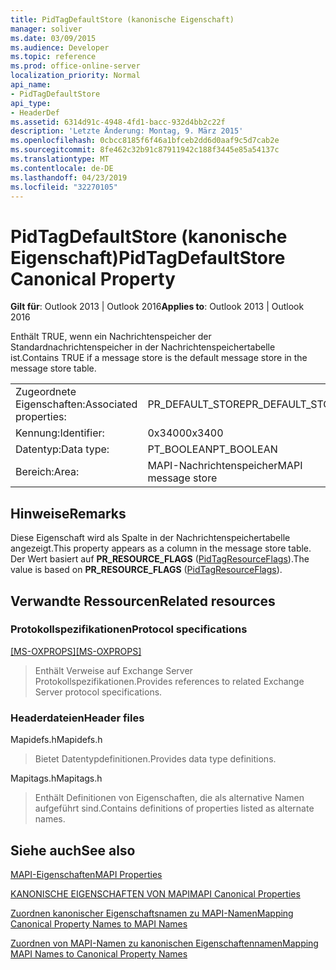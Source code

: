 ```yaml
---
title: PidTagDefaultStore (kanonische Eigenschaft)
manager: soliver
ms.date: 03/09/2015
ms.audience: Developer
ms.topic: reference
ms.prod: office-online-server
localization_priority: Normal
api_name:
- PidTagDefaultStore
api_type:
- HeaderDef
ms.assetid: 6314d91c-4948-4fd1-bacc-932d4bb2c22f
description: 'Letzte Änderung: Montag, 9. März 2015'
ms.openlocfilehash: 0cbcc8185f6f46a1bfceb2dd6d0aaf9c5d7cab2e
ms.sourcegitcommit: 8fe462c32b91c87911942c188f3445e85a54137c
ms.translationtype: MT
ms.contentlocale: de-DE
ms.lasthandoff: 04/23/2019
ms.locfileid: "32270105"
---
```

# <a name="pidtagdefaultstore-canonical-property"></a><span data-ttu-id="f43d6-103">PidTagDefaultStore (kanonische Eigenschaft)</span><span class="sxs-lookup"><span data-stu-id="f43d6-103">PidTagDefaultStore Canonical Property</span></span>

  
  
<span data-ttu-id="f43d6-104">**Gilt für**: Outlook 2013 | Outlook 2016</span><span class="sxs-lookup"><span data-stu-id="f43d6-104">**Applies to**: Outlook 2013 | Outlook 2016</span></span> 
  
<span data-ttu-id="f43d6-105">Enthält TRUE, wenn ein Nachrichtenspeicher der Standardnachrichtenspeicher in der Nachrichtenspeichertabelle ist.</span><span class="sxs-lookup"><span data-stu-id="f43d6-105">Contains TRUE if a message store is the default message store in the message store table.</span></span> 
  
|||
|:-----|:-----|
|<span data-ttu-id="f43d6-106">Zugeordnete Eigenschaften:</span><span class="sxs-lookup"><span data-stu-id="f43d6-106">Associated properties:</span></span>  <br/> |<span data-ttu-id="f43d6-107">PR_DEFAULT_STORE</span><span class="sxs-lookup"><span data-stu-id="f43d6-107">PR_DEFAULT_STORE</span></span>  <br/> |
|<span data-ttu-id="f43d6-108">Kennung:</span><span class="sxs-lookup"><span data-stu-id="f43d6-108">Identifier:</span></span>  <br/> |<span data-ttu-id="f43d6-109">0x3400</span><span class="sxs-lookup"><span data-stu-id="f43d6-109">0x3400</span></span>  <br/> |
|<span data-ttu-id="f43d6-110">Datentyp:</span><span class="sxs-lookup"><span data-stu-id="f43d6-110">Data type:</span></span>  <br/> |<span data-ttu-id="f43d6-111">PT_BOOLEAN</span><span class="sxs-lookup"><span data-stu-id="f43d6-111">PT_BOOLEAN</span></span>  <br/> |
|<span data-ttu-id="f43d6-112">Bereich:</span><span class="sxs-lookup"><span data-stu-id="f43d6-112">Area:</span></span>  <br/> |<span data-ttu-id="f43d6-113">MAPI-Nachrichtenspeicher</span><span class="sxs-lookup"><span data-stu-id="f43d6-113">MAPI message store</span></span>  <br/> |
   
## <a name="remarks"></a><span data-ttu-id="f43d6-114">Hinweise</span><span class="sxs-lookup"><span data-stu-id="f43d6-114">Remarks</span></span>

<span data-ttu-id="f43d6-115">Diese Eigenschaft wird als Spalte in der Nachrichtenspeichertabelle angezeigt.</span><span class="sxs-lookup"><span data-stu-id="f43d6-115">This property appears as a column in the message store table.</span></span> <span data-ttu-id="f43d6-116">Der Wert basiert auf **PR_RESOURCE_FLAGS** ([PidTagResourceFlags](pidtagresourceflags-canonical-property.md)).</span><span class="sxs-lookup"><span data-stu-id="f43d6-116">The value is based on **PR_RESOURCE_FLAGS** ([PidTagResourceFlags](pidtagresourceflags-canonical-property.md)).</span></span> 
  
## <a name="related-resources"></a><span data-ttu-id="f43d6-117">Verwandte Ressourcen</span><span class="sxs-lookup"><span data-stu-id="f43d6-117">Related resources</span></span>

### <a name="protocol-specifications"></a><span data-ttu-id="f43d6-118">Protokollspezifikationen</span><span class="sxs-lookup"><span data-stu-id="f43d6-118">Protocol specifications</span></span>

<span data-ttu-id="f43d6-119">[[MS-OXPROPS]](https://msdn.microsoft.com/library/f6ab1613-aefe-447d-a49c-18217230b148%28Office.15%29.aspx)</span><span class="sxs-lookup"><span data-stu-id="f43d6-119">[[MS-OXPROPS]](https://msdn.microsoft.com/library/f6ab1613-aefe-447d-a49c-18217230b148%28Office.15%29.aspx)</span></span>
  
> <span data-ttu-id="f43d6-120">Enthält Verweise auf Exchange Server Protokollspezifikationen.</span><span class="sxs-lookup"><span data-stu-id="f43d6-120">Provides references to related Exchange Server protocol specifications.</span></span>
    
### <a name="header-files"></a><span data-ttu-id="f43d6-121">Headerdateien</span><span class="sxs-lookup"><span data-stu-id="f43d6-121">Header files</span></span>

<span data-ttu-id="f43d6-122">Mapidefs.h</span><span class="sxs-lookup"><span data-stu-id="f43d6-122">Mapidefs.h</span></span>
  
> <span data-ttu-id="f43d6-123">Bietet Datentypdefinitionen.</span><span class="sxs-lookup"><span data-stu-id="f43d6-123">Provides data type definitions.</span></span>
    
<span data-ttu-id="f43d6-124">Mapitags.h</span><span class="sxs-lookup"><span data-stu-id="f43d6-124">Mapitags.h</span></span>
  
> <span data-ttu-id="f43d6-125">Enthält Definitionen von Eigenschaften, die als alternative Namen aufgeführt sind.</span><span class="sxs-lookup"><span data-stu-id="f43d6-125">Contains definitions of properties listed as alternate names.</span></span>
    
## <a name="see-also"></a><span data-ttu-id="f43d6-126">Siehe auch</span><span class="sxs-lookup"><span data-stu-id="f43d6-126">See also</span></span>



[<span data-ttu-id="f43d6-127">MAPI-Eigenschaften</span><span class="sxs-lookup"><span data-stu-id="f43d6-127">MAPI Properties</span></span>](mapi-properties.md)
  
[<span data-ttu-id="f43d6-128">KANONISCHE EIGENSCHAFTEN VON MAPI</span><span class="sxs-lookup"><span data-stu-id="f43d6-128">MAPI Canonical Properties</span></span>](mapi-canonical-properties.md)
  
[<span data-ttu-id="f43d6-129">Zuordnen kanonischer Eigenschaftsnamen zu MAPI-Namen</span><span class="sxs-lookup"><span data-stu-id="f43d6-129">Mapping Canonical Property Names to MAPI Names</span></span>](mapping-canonical-property-names-to-mapi-names.md)
  
[<span data-ttu-id="f43d6-130">Zuordnen von MAPI-Namen zu kanonischen Eigenschaftennamen</span><span class="sxs-lookup"><span data-stu-id="f43d6-130">Mapping MAPI Names to Canonical Property Names</span></span>](mapping-mapi-names-to-canonical-property-names.md)

